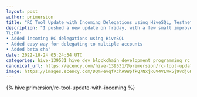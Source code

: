 ```yaml
---
layout: post
author: primersion
title: "RC Tool Update with Incoming Delegations using HiveSQL, Testnet and Beta"
description: "I pushed a new update on friday, with a few small improvements and additions.
TL;DR:
• Added incoming RC delegations using HiveSQL
• Added easy way for delegating to multiple accounts
• Added beta cha"
date: 2022-10-24 05:24:54 UTC
categories: hive-139531 hive dev blockchain development programming rc delegation testnet
canonical_url: https://ecency.com/hive-139531/@primersion/rc-tool-update-with-incoming
image: https://images.ecency.com/DQmPevqfKchA9WpfkQ7NxjRGV4VLWx5j9vdjGHjyXTJU5jo/image.png
---
```

{% hive primersion/rc-tool-update-with-incoming %}
